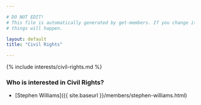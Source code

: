 ```yaml
---

# DO NOT EDIT!
# This file is automatically generated by get-members. If you change it, bad
# things will happen.

layout: default
title: "Civil Rights"

---
```


{% include interests/civil-rights.md %}

### Who is interested in Civil Rights?


* [Stephen Williams]({{ site.baseurl }}/members/stephen-williams.html)
